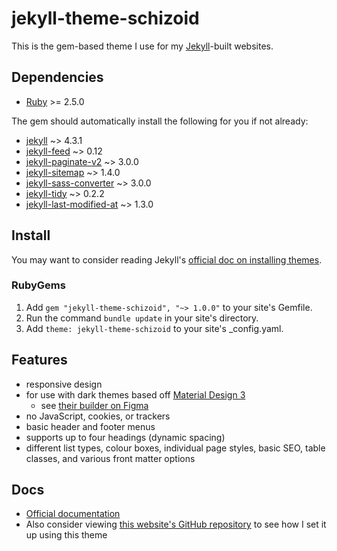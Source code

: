 # jekyll-theme-schizoid

This is the gem-based theme I use for my [Jekyll](https://jekyllrb.com/)-built websites.

## Dependencies
- [Ruby](https://www.ruby-lang.org/en/) >= 2.5.0

The gem should automatically install the following for you if not already:
- [jekyll](https://rubygems.org/gems/jekyll) ~> 4.3.1
- [jekyll-feed](https://rubygems.org/gems/jekyll-feed) ~> 0.12
- [jekyll-paginate-v2](https://rubygems.org/gems/jekyll-paginate-v2) ~> 3.0.0
- [jekyll-sitemap](https://rubygems.org/gems/jekyll-sitemap) ~> 1.4.0
- [jekyll-sass-converter](https://rubygems.org/gems/jekyll-sass-converter) ~> 3.0.0
- [jekyll-tidy](https://rubygems.org/gems/jekyll-tidy) ~> 0.2.2
- [jekyll-last-modified-at](https://rubygems.org/gems/jekyll-last-modified-at) ~> 1.3.0

## Install
You may want to consider reading Jekyll's [official doc on installing themes](https://jekyllrb.com/docs/themes/).

### RubyGems
1. Add ```gem "jekyll-theme-schizoid", "~> 1.0.0"``` to your site's Gemfile.
1. Run the command ```bundle update``` in your site's directory.
1. Add ```theme: jekyll-theme-schizoid``` to your site's _config.yaml.

## Features
- responsive design
- for use with dark themes based off [Material Design 3](https://m3.material.io/)
    - see [their builder on Figma](https://www.figma.com/community/plugin/1034969338659738588/Material-Theme-Builder)
- no JavaScript, cookies, or trackers
- basic header and footer menus
- supports up to four headings (dynamic spacing)
- different list types, colour boxes, individual page styles, basic SEO, table classes, and various front matter options

## Docs
- [Official documentation](https://schizoidnightmares.com/docs/jekyll-theme-schizoid/)
- Also consider viewing [this website's GitHub repository](https://github.com/schizoidnightmares/schizoidnightmares.com) to see how I set it up using this theme